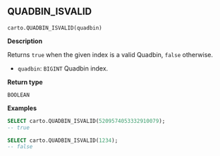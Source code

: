 ## QUADBIN_ISVALID

```sql:signature
carto.QUADBIN_ISVALID(quadbin)
```

**Description**

Returns `true` when the given index is a valid Quadbin, `false` otherwise.

* `quadbin`: `BIGINT` Quadbin index.

**Return type**

`BOOLEAN`

**Examples**

```sql
SELECT carto.QUADBIN_ISVALID(5209574053332910079);
-- true
```

```sql
SELECT carto.QUADBIN_ISVALID(1234);
-- false
```